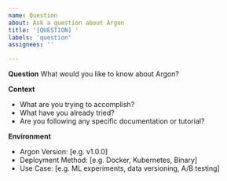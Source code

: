 ```yaml
---
name: Question
about: Ask a question about Argon
title: '[QUESTION] '
labels: 'question'
assignees: ''

---
```


**Question**
What would you like to know about Argon?

**Context**
- What are you trying to accomplish?
- What have you already tried?
- Are you following any specific documentation or tutorial?

**Environment**
- Argon Version: [e.g. v1.0.0]
- Deployment Method: [e.g. Docker, Kubernetes, Binary]
- Use Case: [e.g. ML experiments, data versioning, A/B testing]
